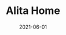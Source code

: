 ---
layout: inner
position: left
title: 'Alita Home'
date: 2021-06-01
categories: development smart home AI
tags: AI Smart Home Accessibility
featured_image: '/img/projects/alita-home-1130x864-2x.png'
project_link: '#'
button_text: 'Learn More about Alita Home'
button_icon: 'home'
lead_text: 'A smart home automation system designed to enhance accessibility and assist individuals with disabilities.'
---